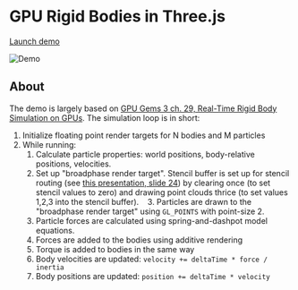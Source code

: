 GPU Rigid Bodies in Three.js
============================

[Launch demo](https://schteppe.github.io/threejs-gpu-physics/)

![Demo](https://cloud.githubusercontent.com/assets/1063152/25567729/a1e103c8-2df4-11e7-9e74-4242b5d9ea55.png)

## About

The demo is largely based on [GPU Gems 3 ch. 29, Real-Time Rigid Body Simulation on GPUs](https://developer.nvidia.com/gpugems/GPUGems3/gpugems3_ch29.html). The simulation loop is in short:

1. Initialize floating point render targets for N bodies and M particles
2. While running:
    1. Calculate particle properties: world positions, body-relative positions, velocities.
    2. Set up "broadphase render target". Stencil buffer is set up for stencil routing (see [this presentation, slide 24](http://www.gpgpu.org/static/s2007/slides/15-GPGPU-physics.pdf)) by clearing once (to set stencil values to zero) and drawing point clouds thrice (to set values 1,2,3 into the stencil buffer).
    3. Particles are drawn to the "broadphase render target" using `GL_POINTS` with point-size 2.
    4. Particle forces are calculated using spring-and-dashpot model equations.
    5. Forces are added to the bodies using additive rendering
    6. Torque is added to bodies in the same way
    7. Body velocities are updated: `velocity += deltaTime * force / inertia`
    8. Body positions are updated: `position += deltaTime * velocity`
